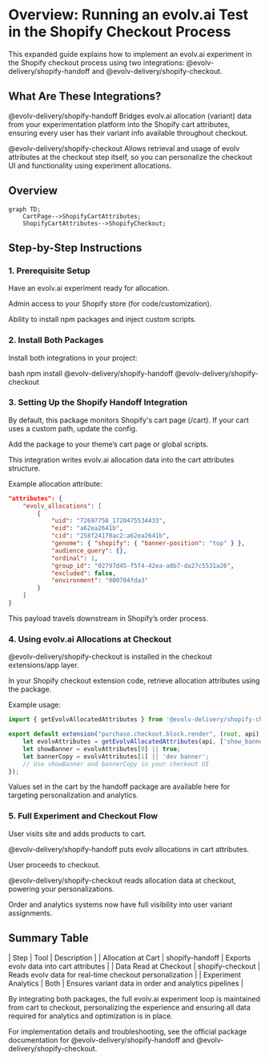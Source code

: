 


# Overview: Running an evolv.ai Test in the Shopify Checkout Process
This expanded guide explains how to implement an evolv.ai experiment in the Shopify checkout process using two integrations: @evolv-delivery/shopify-handoff and @evolv-delivery/shopify-checkout.

## What Are These Integrations?
@evolv-delivery/shopify-handoff
Bridges evolv.ai allocation (variant) data from your experimentation platform into the Shopify cart attributes, ensuring every user has their variant info available throughout checkout.

@evolv-delivery/shopify-checkout
Allows retrieval and usage of evolv attributes at the checkout step itself, so you can personalize the checkout UI and functionality using experiment allocations.

## Overview

```mermaid
graph TD;
    CartPage-->ShopifyCartAttributes;
    ShopifyCartAttributes-->ShopifyCheckout;
```


## Step-by-Step Instructions
### 1. Prerequisite Setup
Have an evolv.ai experiment ready for allocation.

Admin access to your Shopify store (for code/customization).

Ability to install npm packages and inject custom scripts.

### 2. Install Both Packages
Install both integrations in your project:

bash
npm install @evolv-delivery/shopify-handoff @evolv-delivery/shopify-checkout

### 3. Setting Up the Shopify Handoff Integration
By default, this package monitors Shopify's cart page (/cart). If your cart uses a custom path, update the config.

Add the package to your theme’s cart page or global scripts.

This integration writes evolv.ai allocation data into the cart attributes structure.

Example allocation attribute:

``` json
"attributes": {
    "evolv_allocations": [
        {
            "uid": "72697758_1720475534433",
            "eid": "a62ea2641b",
            "cid": "258f24170ac2:a62ea2641b",
            "genome": { "shopify": { "banner-position": "top" } },
            "audience_query": {},
            "ordinal": 1,
            "group_id": "02797d45-f5f4-42ea-a0b7-da27c5531a26",
            "excluded": false,
            "environment": "000704fda3"
        }
    ]
}
``` 

This payload travels downstream in Shopify’s order process.

### 4. Using evolv.ai Allocations at Checkout
@evolv-delivery/shopify-checkout is installed in the checkout extensions/app layer.

In your Shopify checkout extension code, retrieve allocation attributes using the package.

Example usage:

``` js
import { getEvolvAllocatedAttributes } from '@evolv-delivery/shopify-checkout';

export default extension("purchase.checkout.block.render", (root, api) => {
    let evolvAttributes = getEvolvAllocatedAttributes(api, ['show_banner', 'banner_copy']);
    let showBanner = evolvAttributes[0] || true;
    let bannerCopy = evolvAttributes[1] || 'dev banner';
    // Use showBanner and bannerCopy in your checkout UI
});
```

Values set in the cart by the handoff package are available here for targeting personalization and analytics.

### 5. Full Experiment and Checkout Flow
User visits site and adds products to cart.

@evolv-delivery/shopify-handoff puts evolv allocations in cart attributes.

User proceeds to checkout.

@evolv-delivery/shopify-checkout reads allocation data at checkout, powering your personalizations.

Order and analytics systems now have full visibility into user variant assignments.

## Summary Table
| Step	| Tool	| Description |
| Allocation at Cart	| shopify-handoff	| Exports evolv data into cart attributes   |
| Data Read at Checkout	| shopify-checkout	| Reads evolv data for real-time checkout personalization |
| Experiment Analytics	| Both	            | Ensures variant data in order and analytics pipelines |

By integrating both packages, the full evolv.ai experiment loop is maintained from cart to checkout, personalizing the experience and ensuring all data required for analytics and optimization is in place.

For implementation details and troubleshooting, see the official package documentation for @evolv-delivery/shopify-handoff and @evolv-delivery/shopify-checkout.

